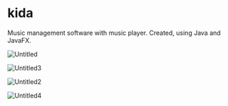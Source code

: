 # kida
Music management software with music player. Created, using Java and JavaFX.

![Untitled](https://github.com/MIB-Gang/kida/assets/76115288/a484ff91-cc72-4087-b6ca-08219c029afe)

![Untitled3](https://github.com/MIB-Gang/kida/assets/76115288/09a59bcc-5f7b-4404-89b7-800a4052349d)

![Untitled2](https://github.com/MIB-Gang/kida/assets/76115288/c4313428-da30-4546-b514-506e9c6c6282)

![Untitled4](https://github.com/MIB-Gang/kida/assets/76115288/5863bae6-45c4-44d8-a35e-60570b6cfd42)


